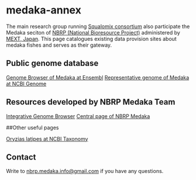 # medaka-annex

The main research group running [Squalomix consortium](https://github.com/Squalomix/info) also participate the Medaka seciton of [NBRP (National Bioresource Project)](https://nbrp.jp/en/) administered by [MEXT, Japan](https://www.mext.go.jp/en/). This page catalogues existing data provision sites about medaka fishes and serves as their gateway. 

## Public genome database

[Genome Browser of Medaka at Ensembl](https://asia.ensembl.org/Oryzias_latipes/Info/Index)
[Representative genome of Medaka at NCBI Genome](https://www.ncbi.nlm.nih.gov/genome/?term=txid8090[Organism:noexp])

## Resources developed by NBRP Medaka Team 

[Integrative Genome Browser](https://medakabase.nbrp.jp/)
[Central page of NBRP Medaka](https://shigen.nig.ac.jp/medaka/)

##Other useful pages

[Oryzias latipes at NCBI Taxonomy](https://www.ncbi.nlm.nih.gov/Taxonomy/Browser/wwwtax.cgi?id=8090)


## Contact

Write to nbrp.medaka.info@gmail.com if you have any questions.
